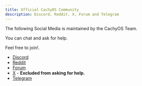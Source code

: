 ```yaml
---
title: Official CachyOS Community
description: Discord, Reddit, X, Forum and Telegram
---
```


The following Social Media is maintained by the CachyOS Team.

You can chat and ask for help.

Feel free to join!.

- [Discord](<https://discord.gg/cachyos-862292009423470592>)
- [Reddit](<https://www.reddit.com/r/cachyos>)
- [Forum](<https://discuss.cachyos.org>)
- [X](<https://x.com/cachyos>) - **Excluded from asking for help.**
- [Telegram](<https://t.me/+oR-kWT47vRdmMDli>)
